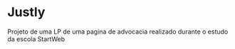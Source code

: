 # Justly
Projeto de uma LP de uma pagina de advocacia realizado durante o estudo da escola StartWeb
